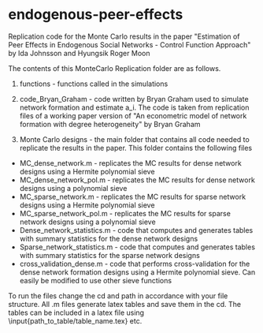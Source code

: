 # endogenous-peer-effects
Replication code for the Monte Carlo results in the paper "Estimation of Peer Effects in Endogenous Social Networks - Control Function Approach" by Ida Johnsson and Hyungsik Roger Moon

The contents of this MonteCarlo Replication folder are as follows.

1. functions - functions called in the simulations
2. code_Bryan_Graham - code written by Bryan Graham used to
simulate  network formation and estimate a_i. The code is taken
from replication files of a working paper version of
"An econometric model of network formation with degree heterogeneity" by Bryan Graham


3. Monte Carlo designs - the main folder that contains all code needed
to replicate the results in the paper. This folder contains the following files

- MC_dense_network.m - replicates the MC results for dense network designs using a Hermite polynomial sieve
- MC_dense_network_pol.m - replicates the MC results for dense network designs using a polynomial sieve
- MC_sparse_network.m - replicates the MC results for sparse network designs using a Hermite polynomial sieve
- MC_sparse_network_pol.m - replicates the MC results for sparse network designs using a polynomial sieve
- Dense_network_statistics.m - code that computes and generates tables with summary statistics for the dense network designs
- Sparse_network_statistics.m - code that computes and generates tables with summary statistics for the sparse network designs
- cross_validation_dense.m - code that performs cross-validation for the dense network formation designs using a Hermite polynomial sieve. Can easily be modified to use other sieve functions

To run the files change the cd and path in accordance with your file structure. All .m files generate latex tables and save them in the cd. The tables can be included in a latex file using
\\input\{path_to_table/table_name.tex\} etc.

